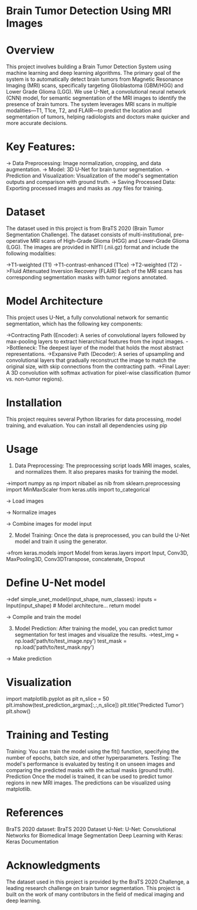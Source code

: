 # Brain Tumor Detection Using MRI Images
# Overview
This project involves building a Brain Tumor Detection System using machine learning and deep learning algorithms. The primary goal of the system is to automatically detect brain tumors from Magnetic Resonance Imaging (MRI) scans, specifically targeting Glioblastoma (GBM/HGG) and Lower Grade Glioma (LGG). We use U-Net, a convolutional neural network (CNN) model, for semantic segmentation of the MRI images to identify the presence of brain tumors.
The system leverages MRI scans in multiple modalities—T1, T1ce, T2, and FLAIR—to predict the location and segmentation of tumors, helping radiologists and doctors make quicker and more accurate decisions.

# Key Features:
-> Data Preprocessing: Image normalization, cropping, and data augmentation.
-> Model: 3D U-Net for brain tumor segmentation.
-> Prediction and Visualization: Visualization of the model's segmentation outputs and comparison with ground truth.
-> Saving Processed Data: Exporting processed images and masks as .npy files for training.

# Dataset
The dataset used in this project is from BraTS 2020 (Brain Tumor Segmentation Challenge). The dataset consists of multi-institutional, pre-operative MRI scans of High-Grade Glioma (HGG) and Lower-Grade Glioma (LGG). The images are provided in NIfTI (.nii.gz) format and include the following modalities:

->T1-weighted (T1)
->T1-contrast-enhanced (T1ce)
->T2-weighted (T2)
->Fluid Attenuated Inversion Recovery (FLAIR)
Each of the MRI scans has corresponding segmentation masks with tumor regions annotated.
# Model Architecture
This project uses U-Net, a fully convolutional network for semantic segmentation, which has the following key components:

->Contracting Path (Encoder): A series of convolutional layers followed by max-pooling layers to extract hierarchical features from the input images.
->Bottleneck: The deepest layer of the model that holds the most abstract representations.
->Expansive Path (Decoder): A series of upsampling and convolutional layers that gradually reconstruct the image to match the original size, with skip connections from the contracting path.
->Final Layer: A 3D convolution with softmax activation for pixel-wise classification (tumor vs. non-tumor regions).

# Installation

This project requires several Python libraries for data processing, model training, and evaluation. You can install all dependencies using pip

# Usage
1. Data Preprocessing:
The preprocessing script loads MRI images, scales, and normalizes them. It also prepares masks for training the model.

->import numpy as np
  import nibabel as nib
  from sklearn.preprocessing import MinMaxScaler
  from keras.utils import to_categorical


-> Load images

-> Normalize images

-> Combine images for model input

2. Model Training:
Once the data is preprocessed, you can build the U-Net model and train it using the generator.

->from keras.models import Model
  from keras.layers import Input, Conv3D, MaxPooling3D, Conv3DTranspose, concatenate, Dropout

# Define U-Net model
->def simple_unet_model(input_shape, num_classes):
      inputs = Input(input_shape)
      # Model architecture...
      return model

-> Compile and train the model

3. Model Prediction:
After training the model, you can predict tumor segmentation for test images and visualize the results.
->test_img = np.load('path/to/test_image.npy')
  test_mask = np.load('path/to/test_mask.npy')

-> Make prediction


# Visualization
import matplotlib.pyplot as plt
n_slice = 50
plt.imshow(test_prediction_argmax[:,:,n_slice])
plt.title('Predicted Tumor')
plt.show()

# Training and Testing
Training: You can train the model using the fit() function, specifying the number of epochs, batch size, and other hyperparameters.
Testing: The model's performance is evaluated by testing it on unseen images and comparing the predicted masks with the actual masks (ground truth).
Prediction
Once the model is trained, it can be used to predict tumor regions in new MRI images. The predictions can be visualized using matplotlib.

# References
BraTS 2020 dataset: BraTS 2020 Dataset
U-Net: U-Net: Convolutional Networks for Biomedical Image Segmentation
Deep Learning with Keras: Keras Documentation

# Acknowledgments
The dataset used in this project is provided by the BraTS 2020 Challenge, a leading research challenge on brain tumor segmentation.
This project is built on the work of many contributors in the field of medical imaging and deep learning.


  
